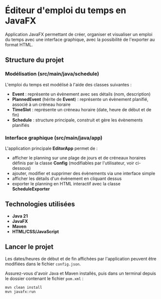 # Éditeur d'emploi du temps en JavaFX

Application JavaFX permettant de créer, organiser et visualiser un emploi du temps avec une interface graphique, avec la possibilité de l'exporter au format HTML.

## Structure du projet

### Modélisation (src/main/java/schedule)
L'emploi du temps est modélisé à l'aide des classes suivantes : 
- **Event** : représente un évènement avec ses détails (nom, description)
- **PlannedEvent** (hérite de **Event**) : représente un évènement planifié, associé à un créneau horaire
- **TimeSlot** : représente un créneau horaire (date, heure de début et de fin)
- **Schedule** : structure principale, construit et gère les évènements planifiés

### Interface graphique (src/main/java/app)
L'application principale **EditorApp** permet de : 
- afficher le planning sur une plage de jours et de créneaux horaires définis par la classe **Config** (modifiables par l'utilisateur, voir ci-dessous)
- ajouter, modifier et supprimer des évènements via une interface simple
- afficher les détails d'un évènement en cliquant dessus
- exporter le planning en HTML interactif avec la classe **ScheduleExporter** 

## Technologies utilisées
- **Java 21**
- **JavaFX**
- **Maven**
- **HTML/CSS/JavaScript**

## Lancer le projet
Les dates/heures de début et de fin affichées par l'application peuvent être modifiées dans le fichier `config.json`. 

Assurez-vous d'avoir Java et Maven installés, puis dans un terminal depuis le dossier contenant le fichier `pom.xml` :
```bash
mvn clean install
mvn javafx:run
